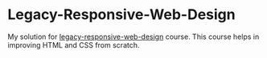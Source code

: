 # Legacy-Responsive-Web-Design
My solution for [legacy-responsive-web-design]('https://www.freecodecamp.org/learn/responsive-web-design/') course.
This course helps in improving HTML and CSS from scratch.
